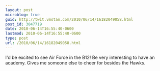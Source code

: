 ```yaml
---
layout: post
microblog: true
guid: http://twit.vmstan.com/2010/06/14/16182049058.html
post_id: 3047719
date: 2010-06-14T16:55:40-0600
lastmod: 2010-06-14T16:55:40-0600
type: post
url: /2010/06/14/16182049058.html
---
```

I'd be excited to see Air Force in the B12! Be very interesting to have an academy. Gives me someone else to cheer for besides the Hawks.
